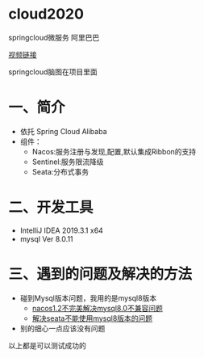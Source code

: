 # cloud2020
springcloud微服务   阿里巴巴

[视频链接](https://www.bilibili.com/video/BV18E411x7eT?p=95)

springcloud脑图在项目里面
# 一、简介
- 依托 Spring Cloud Alibaba
- 组件：
    - Nacos:服务注册与发现,配置,默认集成Ribbon的支持
    - Sentinel:服务限流降级
    - Seata:分布式事务
# 二、开发工具
- IntelliJ IDEA 2019.3.1 x64
- mysql  Ver 8.0.11
# 三、遇到的问题及解决的方法
- 碰到Mysql版本问题，我用的是mysql8版本
    - [nacos1.2不完美解决mysql8.0不兼容问题](https://blog.csdn.net/qq_35010942/article/details/104972110?depth_1-utm_source=distribute.pc_relevant.none-task-blog-BlogCommendFromBaidu-4&utm_source=distribute.pc_relevant.none-task-blog-BlogCommendFromBaidu-4)
    - [解决seata不能使用mysql8版本的问题]( https://blog.csdn.net/qq_42915936/article/details/105206771 )
- 别的细心一点应该没有问题

以上都是可以测试成功的